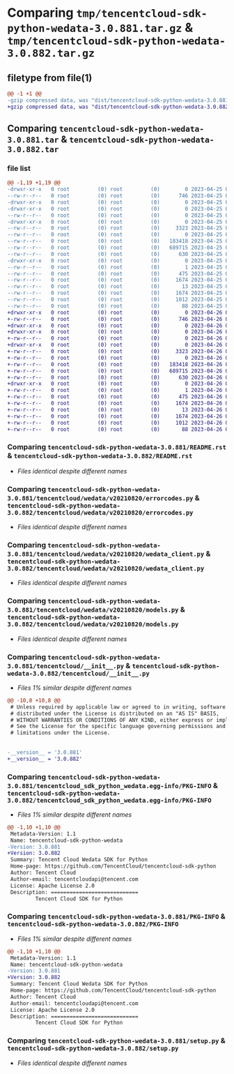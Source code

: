 # Comparing `tmp/tencentcloud-sdk-python-wedata-3.0.881.tar.gz` & `tmp/tencentcloud-sdk-python-wedata-3.0.882.tar.gz`

## filetype from file(1)

```diff
@@ -1 +1 @@
-gzip compressed data, was "dist/tencentcloud-sdk-python-wedata-3.0.881.tar", last modified: Tue Apr 25 01:01:25 2023, max compression
+gzip compressed data, was "dist/tencentcloud-sdk-python-wedata-3.0.882.tar", last modified: Wed Apr 26 04:00:23 2023, max compression
```

## Comparing `tencentcloud-sdk-python-wedata-3.0.881.tar` & `tencentcloud-sdk-python-wedata-3.0.882.tar`

### file list

```diff
@@ -1,19 +1,19 @@
-drwxr-xr-x   0 root         (0) root         (0)        0 2023-04-25 01:01:25.000000 tencentcloud-sdk-python-wedata-3.0.881/
--rw-r--r--   0 root         (0) root         (0)      746 2023-04-25 01:01:25.000000 tencentcloud-sdk-python-wedata-3.0.881/README.rst
-drwxr-xr-x   0 root         (0) root         (0)        0 2023-04-25 01:01:25.000000 tencentcloud-sdk-python-wedata-3.0.881/tencentcloud/
-drwxr-xr-x   0 root         (0) root         (0)        0 2023-04-25 01:01:25.000000 tencentcloud-sdk-python-wedata-3.0.881/tencentcloud/wedata/
--rw-r--r--   0 root         (0) root         (0)        0 2023-04-25 01:01:25.000000 tencentcloud-sdk-python-wedata-3.0.881/tencentcloud/wedata/__init__.py
-drwxr-xr-x   0 root         (0) root         (0)        0 2023-04-25 01:01:25.000000 tencentcloud-sdk-python-wedata-3.0.881/tencentcloud/wedata/v20210820/
--rw-r--r--   0 root         (0) root         (0)     3323 2023-04-25 01:01:25.000000 tencentcloud-sdk-python-wedata-3.0.881/tencentcloud/wedata/v20210820/errorcodes.py
--rw-r--r--   0 root         (0) root         (0)        0 2023-04-25 01:01:25.000000 tencentcloud-sdk-python-wedata-3.0.881/tencentcloud/wedata/v20210820/__init__.py
--rw-r--r--   0 root         (0) root         (0)   183418 2023-04-25 01:01:25.000000 tencentcloud-sdk-python-wedata-3.0.881/tencentcloud/wedata/v20210820/wedata_client.py
--rw-r--r--   0 root         (0) root         (0)   689715 2023-04-25 01:01:25.000000 tencentcloud-sdk-python-wedata-3.0.881/tencentcloud/wedata/v20210820/models.py
--rw-r--r--   0 root         (0) root         (0)      630 2023-04-25 01:01:25.000000 tencentcloud-sdk-python-wedata-3.0.881/tencentcloud/__init__.py
-drwxr-xr-x   0 root         (0) root         (0)        0 2023-04-25 01:01:25.000000 tencentcloud-sdk-python-wedata-3.0.881/tencentcloud_sdk_python_wedata.egg-info/
--rw-r--r--   0 root         (0) root         (0)        1 2023-04-25 01:01:25.000000 tencentcloud-sdk-python-wedata-3.0.881/tencentcloud_sdk_python_wedata.egg-info/dependency_links.txt
--rw-r--r--   0 root         (0) root         (0)      475 2023-04-25 01:01:25.000000 tencentcloud-sdk-python-wedata-3.0.881/tencentcloud_sdk_python_wedata.egg-info/SOURCES.txt
--rw-r--r--   0 root         (0) root         (0)     1674 2023-04-25 01:01:25.000000 tencentcloud-sdk-python-wedata-3.0.881/tencentcloud_sdk_python_wedata.egg-info/PKG-INFO
--rw-r--r--   0 root         (0) root         (0)       13 2023-04-25 01:01:25.000000 tencentcloud-sdk-python-wedata-3.0.881/tencentcloud_sdk_python_wedata.egg-info/top_level.txt
--rw-r--r--   0 root         (0) root         (0)     1674 2023-04-25 01:01:25.000000 tencentcloud-sdk-python-wedata-3.0.881/PKG-INFO
--rw-r--r--   0 root         (0) root         (0)     1012 2023-04-25 01:01:25.000000 tencentcloud-sdk-python-wedata-3.0.881/setup.py
--rw-r--r--   0 root         (0) root         (0)       88 2023-04-25 01:01:25.000000 tencentcloud-sdk-python-wedata-3.0.881/setup.cfg
+drwxr-xr-x   0 root         (0) root         (0)        0 2023-04-26 04:00:23.000000 tencentcloud-sdk-python-wedata-3.0.882/
+-rw-r--r--   0 root         (0) root         (0)      746 2023-04-26 04:00:23.000000 tencentcloud-sdk-python-wedata-3.0.882/README.rst
+drwxr-xr-x   0 root         (0) root         (0)        0 2023-04-26 04:00:23.000000 tencentcloud-sdk-python-wedata-3.0.882/tencentcloud/
+drwxr-xr-x   0 root         (0) root         (0)        0 2023-04-26 04:00:23.000000 tencentcloud-sdk-python-wedata-3.0.882/tencentcloud/wedata/
+-rw-r--r--   0 root         (0) root         (0)        0 2023-04-26 04:00:23.000000 tencentcloud-sdk-python-wedata-3.0.882/tencentcloud/wedata/__init__.py
+drwxr-xr-x   0 root         (0) root         (0)        0 2023-04-26 04:00:23.000000 tencentcloud-sdk-python-wedata-3.0.882/tencentcloud/wedata/v20210820/
+-rw-r--r--   0 root         (0) root         (0)     3323 2023-04-26 04:00:23.000000 tencentcloud-sdk-python-wedata-3.0.882/tencentcloud/wedata/v20210820/errorcodes.py
+-rw-r--r--   0 root         (0) root         (0)        0 2023-04-26 04:00:23.000000 tencentcloud-sdk-python-wedata-3.0.882/tencentcloud/wedata/v20210820/__init__.py
+-rw-r--r--   0 root         (0) root         (0)   183418 2023-04-26 04:00:23.000000 tencentcloud-sdk-python-wedata-3.0.882/tencentcloud/wedata/v20210820/wedata_client.py
+-rw-r--r--   0 root         (0) root         (0)   689715 2023-04-26 04:00:23.000000 tencentcloud-sdk-python-wedata-3.0.882/tencentcloud/wedata/v20210820/models.py
+-rw-r--r--   0 root         (0) root         (0)      630 2023-04-26 04:00:23.000000 tencentcloud-sdk-python-wedata-3.0.882/tencentcloud/__init__.py
+drwxr-xr-x   0 root         (0) root         (0)        0 2023-04-26 04:00:23.000000 tencentcloud-sdk-python-wedata-3.0.882/tencentcloud_sdk_python_wedata.egg-info/
+-rw-r--r--   0 root         (0) root         (0)        1 2023-04-26 04:00:23.000000 tencentcloud-sdk-python-wedata-3.0.882/tencentcloud_sdk_python_wedata.egg-info/dependency_links.txt
+-rw-r--r--   0 root         (0) root         (0)      475 2023-04-26 04:00:23.000000 tencentcloud-sdk-python-wedata-3.0.882/tencentcloud_sdk_python_wedata.egg-info/SOURCES.txt
+-rw-r--r--   0 root         (0) root         (0)     1674 2023-04-26 04:00:23.000000 tencentcloud-sdk-python-wedata-3.0.882/tencentcloud_sdk_python_wedata.egg-info/PKG-INFO
+-rw-r--r--   0 root         (0) root         (0)       13 2023-04-26 04:00:23.000000 tencentcloud-sdk-python-wedata-3.0.882/tencentcloud_sdk_python_wedata.egg-info/top_level.txt
+-rw-r--r--   0 root         (0) root         (0)     1674 2023-04-26 04:00:23.000000 tencentcloud-sdk-python-wedata-3.0.882/PKG-INFO
+-rw-r--r--   0 root         (0) root         (0)     1012 2023-04-26 04:00:23.000000 tencentcloud-sdk-python-wedata-3.0.882/setup.py
+-rw-r--r--   0 root         (0) root         (0)       88 2023-04-26 04:00:23.000000 tencentcloud-sdk-python-wedata-3.0.882/setup.cfg
```

### Comparing `tencentcloud-sdk-python-wedata-3.0.881/README.rst` & `tencentcloud-sdk-python-wedata-3.0.882/README.rst`

 * *Files identical despite different names*

### Comparing `tencentcloud-sdk-python-wedata-3.0.881/tencentcloud/wedata/v20210820/errorcodes.py` & `tencentcloud-sdk-python-wedata-3.0.882/tencentcloud/wedata/v20210820/errorcodes.py`

 * *Files identical despite different names*

### Comparing `tencentcloud-sdk-python-wedata-3.0.881/tencentcloud/wedata/v20210820/wedata_client.py` & `tencentcloud-sdk-python-wedata-3.0.882/tencentcloud/wedata/v20210820/wedata_client.py`

 * *Files identical despite different names*

### Comparing `tencentcloud-sdk-python-wedata-3.0.881/tencentcloud/wedata/v20210820/models.py` & `tencentcloud-sdk-python-wedata-3.0.882/tencentcloud/wedata/v20210820/models.py`

 * *Files identical despite different names*

### Comparing `tencentcloud-sdk-python-wedata-3.0.881/tencentcloud/__init__.py` & `tencentcloud-sdk-python-wedata-3.0.882/tencentcloud/__init__.py`

 * *Files 1% similar despite different names*

```diff
@@ -10,8 +10,8 @@
 # Unless required by applicable law or agreed to in writing, software
 # distributed under the License is distributed on an "AS IS" BASIS,
 # WITHOUT WARRANTIES OR CONDITIONS OF ANY KIND, either express or implied.
 # See the License for the specific language governing permissions and
 # limitations under the License.
 
 
-__version__ = '3.0.881'
+__version__ = '3.0.882'
```

### Comparing `tencentcloud-sdk-python-wedata-3.0.881/tencentcloud_sdk_python_wedata.egg-info/PKG-INFO` & `tencentcloud-sdk-python-wedata-3.0.882/tencentcloud_sdk_python_wedata.egg-info/PKG-INFO`

 * *Files 1% similar despite different names*

```diff
@@ -1,10 +1,10 @@
 Metadata-Version: 1.1
 Name: tencentcloud-sdk-python-wedata
-Version: 3.0.881
+Version: 3.0.882
 Summary: Tencent Cloud Wedata SDK for Python
 Home-page: https://github.com/TencentCloud/tencentcloud-sdk-python
 Author: Tencent Cloud
 Author-email: tencentcloudapi@tencent.com
 License: Apache License 2.0
 Description: ============================
         Tencent Cloud SDK for Python
```

### Comparing `tencentcloud-sdk-python-wedata-3.0.881/PKG-INFO` & `tencentcloud-sdk-python-wedata-3.0.882/PKG-INFO`

 * *Files 1% similar despite different names*

```diff
@@ -1,10 +1,10 @@
 Metadata-Version: 1.1
 Name: tencentcloud-sdk-python-wedata
-Version: 3.0.881
+Version: 3.0.882
 Summary: Tencent Cloud Wedata SDK for Python
 Home-page: https://github.com/TencentCloud/tencentcloud-sdk-python
 Author: Tencent Cloud
 Author-email: tencentcloudapi@tencent.com
 License: Apache License 2.0
 Description: ============================
         Tencent Cloud SDK for Python
```

### Comparing `tencentcloud-sdk-python-wedata-3.0.881/setup.py` & `tencentcloud-sdk-python-wedata-3.0.882/setup.py`

 * *Files identical despite different names*

